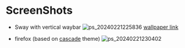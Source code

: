 # ScreenShots
* Sway with vertical waybar
![ps_20240221225836](https://github.com/Museum7432/dotfiles/assets/128781695/67cee68a-a129-47cd-bc98-4d6804d6ecb0)
[wallpaper link](https://unsplash.com/photos/a-birds-eye-view-of-a-body-of-water-u8oLHKcGLdQ)

* firefox (based on [cascade](https://github.com/cascadefox/cascade) theme)
![ps_20240221230402](https://github.com/Museum7432/dotfiles/assets/128781695/3b504b24-4f03-4761-a02d-a01bea7c3cd6)

